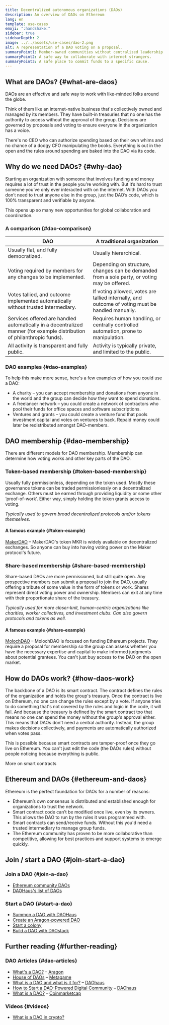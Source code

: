 ```yaml
---
title: Decentralized autonomous organizations (DAOs)
description: An overview of DAOs on Ethereum
lang: en
template: use-cases
emoji: ":handshake:"
sidebar: true
sidebarDepth: 2
image: ../../assets/use-cases/dao-2.png
alt: A representation of a DAO voting on a proposal.
summaryPoint1: Member-owned communities without centralized leadership.
summaryPoint2: A safe way to collaborate with internet strangers.
summaryPoint3: A safe place to commit funds to a specific cause.
---
```


## What are DAOs? {#what-are-daos}

DAOs are an effective and safe way to work with like-minded folks around the globe.

Think of them like an internet-native business that's collectively owned and managed by its members. They have built-in treasuries that no one has the authority to access without the approval of the group. Decisions are governed by proposals and voting to ensure everyone in the organization has a voice.

There's no CEO who can authorize spending based on their own whims and no chance of a dodgy CFO manipulating the books. Everything is out in the open and the rules around spending are baked into the DAO via its code.

## Why do we need DAOs? {#why-dao}

Starting an organization with someone that involves funding and money requires a lot of trust in the people you're working with. But it’s hard to trust someone you’ve only ever interacted with on the internet. With DAOs you don’t need to trust anyone else in the group, just the DAO’s code, which is 100% transparent and verifiable by anyone.

This opens up so many new opportunities for global collaboration and coordination.

### A comparison {#dao-comparison}

| DAO                                                                                                                     | A traditional organization                                                                       |
| ----------------------------------------------------------------------------------------------------------------------- | ------------------------------------------------------------------------------------------------ |
| Usually flat, and fully democratized.                                                                                   | Usually hierarchical.                                                                            |
| Voting required by members for any changes to be implemented.                                                           | Depending on structure, changes can be demanded from a sole party, or voting may be offered.     |
| Votes tallied, and outcome implemented automatically without trusted intermediary.                                      | If voting allowed, votes are tallied internally, and outcome of voting must be handled manually. |
| Services offered are handled automatically in a decentralized manner (for example distribution of philanthropic funds). | Requires human handling, or centrally controlled automation, prone to manipulation.              |
| All activity is transparent and fully public.                                                                           | Activity is typically private, and limited to the public.                                        |

### DAO examples {#dao-examples}

To help this make more sense, here's a few examples of how you could use a DAO:

- A charity – you can accept membership and donations from anyone in the world and the group can decide how they want to spend donations.
- A freelancer network – you could create a network of contractors who pool their funds for office spaces and software subscriptions.
- Ventures and grants – you could create a venture fund that pools investment capital and votes on ventures to back. Repaid money could later be redistributed amongst DAO-members.

## DAO membership {#dao-membership}

There are different models for DAO membership. Membership can determine how voting works and other key parts of the DAO.

### Token-based membership {#token-based-membership}

Usually fully permissionless, depending on the token used. Mostly these governance tokens can be traded permissionlessly on a decentralized exchange. Others must be earned through providing liquidity or some other ‘proof-of-work’. Either way, simply holding the token grants access to voting.

_Typically used to govern broad decentralized protocols and/or tokens themselves._

#### A famous example {#token-example}

[MakerDAO](https://makerdao.com) – MakerDAO's token MKR is widely available on decentralized exchanges. So anyone can buy into having voting power on the Maker protocol's future.

### Share-based membership {#share-based-membership}

Share-based DAOs are more permissioned, but still quite open. Any prospective members can submit a proposal to join the DAO, usually offering a tribute of some value in the form of tokens or work. Shares represent direct voting power and ownership. Members can exit at any time with their proportionate share of the treasury.

_Typically used for more closer-knit, human-centric organizations like charities, worker collectives, and investment clubs. Can also govern protocols and tokens as well._

#### A famous example {#share-example}

[MolochDAO](http://molochdao.com/) – MolochDAO is focused on funding Ethereum projects. They require a proposal for membership so the group can assess whether you have the necessary expertise and capital to make informed judgments about potential grantees. You can't just buy access to the DAO on the open market.

## How do DAOs work? {#how-daos-work}

The backbone of a DAO is its smart contract. The contract defines the rules of the organization and holds the group's treasury. Once the contract is live on Ethereum, no one can change the rules except by a vote. If anyone tries to do something that's not covered by the rules and logic in the code, it will fail. And because the treasury is defined by the smart contract too that means no one can spend the money without the group's approval either. This means that DAOs don't need a central authority. Instead, the group makes decisions collectively, and payments are automatically authorized when votes pass.

This is possible because smart contracts are tamper-proof once they go live on Ethereum. You can't just edit the code (the DAOs rules) without people noticing because everything is public.

<DocLink to="/developers/docs/smart-contracts/">
  More on smart contracts
</DocLink>

## Ethereum and DAOs {#ethereum-and-daos}

Ethereum is the perfect foundation for DAOs for a number of reasons:

- Ethereum’s own consensus is distributed and established enough for organizations to trust the network.
- Smart contract code can’t be modified once live, even by its owners. This allows the DAO to run by the rules it was programmed with.
- Smart contracts can send/receive funds. Without this you'd need a trusted intermediary to manage group funds.
- The Ethereum community has proven to be more collaborative than competitive, allowing for best practices and support systems to emerge quickly.

## Join / start a DAO {#join-start-a-dao}

### Join a DAO {#join-a-dao}

- [Ethereum community DAOs](/community/get-involved/#decentralized-autonomous-organizations-daos)
- [DAOHaus's list of DAOs](https://app.daohaus.club/explore)

### Start a DAO {#start-a-dao}

- [Summon a DAO with DAOHaus](https://app.daohaus.club/summon)
- [Create an Aragon-powered DAO](https://aragon.org/product)
- [Start a colony](https://colony.io/)
- [Build a DAO with DAOstack](https://daostack.io/)

## Further reading {#further-reading}

### DAO Articles {#dao-articles}

- [What's a DAO?](https://aragon.org/dao) – [Aragon](https://aragon.org/)
- [House of DAOs](https://wiki.metagame.wtf/docs/great-houses/house-of-daos) – [Metagame](https://wiki.metagame.wtf/)
- [What is a DAO and what is it for?](https://daohaus.substack.com/p/-what-is-a-dao-and-what-is-it-for) – [DAOhaus](https://daohaus.club/)
- [How to Start a DAO-Powered Digital Community](https://daohaus.substack.com/p/four-and-a-half-steps-to-start-a) – [DAOhaus](https://daohaus.club/)
- [What is a DAO?](https://coinmarketcap.com/alexandria/article/what-is-a-dao) – [Coinmarketcap](https://coinmarketcap.com)

### Videos {#videos}

- [What is a DAO in crypto?](https://youtu.be/KHm0uUPqmVE)
